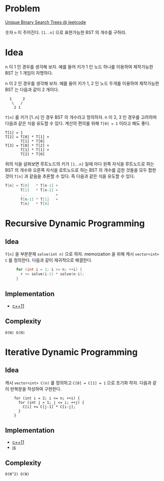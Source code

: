 # Problem

[Unique Binary Search Trees @ leetcode](https://leetcode.com/problems/unique-binary-search-trees/description/)

숫자 `n` 이 주어진다. `[1..n]` 으로 표현가능한 BST 의 개수를 구하라.

# Idea

n 이 1 인 경우를 생각해 보자. 예를 들어 키가 1 인 노드 하나를 이용하여
제작가능한 BST 는 1 개임이 자명하다.

n 이 2 인 경우를 생각해 보자. 예를 들어 키가 1, 2 인 노드 두개를
이용하여 제작가능한 BST 는 다음과 같이 2 개이다.

```
  1     2
   \   /  
    2 1
```

`T[n]` 를 키가 [1..n] 인 경우 BST 의 개수라고 정의하자. n 이 2, 3 인
경우를 고려하여 다음과 같은 식을 유도할 수 있다. 계산의 편의를 위해
`T[0] = 1` 이라고 해도 좋다.

```
T[1] = 1
T[2] = T[0] * T[1] + 
       T[1] * T[0]
T[3] = T[0] * T[2] +
       T[1] * T[1] +
       T[2] * T[0]
```

위의 식을 살펴보면 루트노드의 키가 `[1..n]` 일때 마다 왼쪽 자식을
루트노드로 하는 BST 의 개수와 오른쪽 자식을 로트노드로 하는 BST 의
개수를 곱한 것들을 모두 합한 것이 `T[n]` 과 같음을 추론할 수 있다. 즉
다음과 같은 식을 유도할 수 있다.

```cpp
T[n] = T[0]   * T[n-1] + 
       T[1]   * T[n-2] +
       ...             +
       T[n-1] * T[1]   +
       T[n]   * T[0]
```

# Recursive Dynamic Programming

## Idea

`T[n]` 을 부분문제 `solve(int n)` 으로 하자. memoization 을 위해 캐시
`vector<int> C` 를 정의한다. 다음과 같이 재귀적으로 해결한다.

```cpp
     for (int i = 1; i <= n; ++i) {
       r += solve(i-1) * solve(n-i);
     }
```

## Implementation

* [c++11](b.cpp)

## Complexity

```
O(N) O(N)
```

# Iterative Dynamic Programming

## Idea

캐시 `vector<int> C(n)` 를 정의하고 `C[0] = C[1] = 1` 으로 초기화
하자. 다음과 같이 반복문을 작성하여 구현한다.

```
    for (int i = 2; i <= n; ++i) {
      for (int j = 1; j <= i; ++j) {
        C[i] += C[j-1] * C[i-j];
      }
    }
```

## Implementation

* [c++11](a.cpp)
* [js](a.js)

## Complexity

```
O(N^2) O(N)
```
